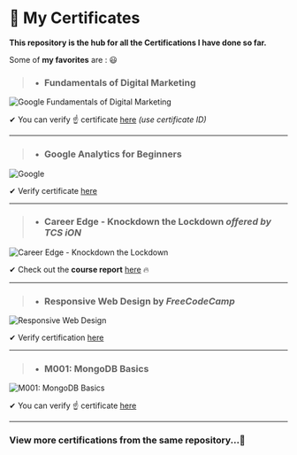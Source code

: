 # 📗 My Certificates

**This repository is the hub for all the Certifications I have done so far.**

Some of **my favorites**  are : 😃

> * ### Fundamentals of Digital Marketing

![Google Fundamentals of Digital Marketing](https://res.cloudinary.com/techlead/image/upload/v1577202687/Certificates/hbjvdld3jymhnkbbsg8p.jpg)


✔ You can verify ☝ certificate [here](https://learndigital.withgoogle.com/digitalunlocked/validate-certificate-code) _(use certificate ID)_


<hr>

> * ### Google Analytics for Beginners

![Google](https://res.cloudinary.com/techlead/image/upload/v1588158072/Certificates/w7vvjfgfuu9n0uwpec38.jpg)

✔  Verify certificate [here](https://analytics.google.com/analytics/academy/certificate/WDmElTpJRqu3Jd1BMGwm0Q) 

<hr>

> * ### Career Edge - Knockdown the Lockdown _offered by TCS iON_

![Career Edge - Knockdown the Lockdown](https://res.cloudinary.com/techlead/image/upload/v1586948445/Certificates/lw5htdlhvzaep7aiocn0.png)


✔ Check out the **course report** [here](https://res.cloudinary.com/techlead/image/upload/v1586951334/report/a9yzu1axqbvwg9xzrf9m.pdf)
🔥
<hr>

> * ### Responsive Web Design by _FreeCodeCamp_

![Responsive Web Design](https://res.cloudinary.com/techlead/image/upload/v1581340187/Certificates/n7jmtwz623vqcbcwudxs.png)


✔ Verify certification [here](https://www.freecodecamp.org/certification/jayesh_tembhekar/responsive-web-design)


<hr>

> * ### M001: MongoDB Basics

![M001: MongoDB Basics](https://res.cloudinary.com/techlead/image/upload/v1588159361/Certificates/kf8uvwhuumz9rxdvmyxa.png)

✔ You can verify ☝ certificate [here](https://university.mongodb.com/course_completion/47538fb9-62d6-4860-955c-742537c5d1e7)

<hr>

### View more certifications from the same repository...👻